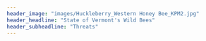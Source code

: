 ```yaml
---
header_image: "images/Huckleberry_Western Honey Bee_KPM2.jpg"
header_headline: "State of Vermont's Wild Bees"
header_subheadline: "Threats"
---
```

